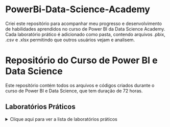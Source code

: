 # PowerBi-Data-Science-Academy
Criei este repositório para acompanhar meu progresso e desenvolvimento de habilidades aprendidos no curso de Power BI da Data Science Academy. Cada laboratório prático é adicionado como pasta, contendo arquivos .pbix, .csv e .xlsx permitindo que outros usuários vejam e analisem.


# Repositório do Curso de Power BI e Data Science

Este repositório contém todos os arquivos e códigos criados durante o curso de Power BI e Data Science, que tem duração de 72 horas.

## Laboratórios Práticos

<details>
  <summary>Clique aqui para ver a lista de laboratórios práticos</summary>
  
  ### Laboratório Prático 1 - Introdução ao Power BI
  Neste laboratório, os alunos aprenderão como criar um relatório básico usando o Power BI.

  [Clique aqui para acessar a pasta do Laboratório Prático 1](./Laboratório Prático 1 - Introdução ao Power BI)

  ### Laboratório Prático 2 - Visualizações Avançadas no Power BI
  Neste laboratório, os alunos aprenderão a criar visualizações avançadas, como mapas e gráficos de funil, usando o Power BI.

  [Clique aqui para acessar a pasta do Laboratório Prático 2](./Laboratório Prático 2 - Visualizações Avançadas no Power BI)

  ### Laboratório Prático 3 - Preparação de Dados no Power BI
  Neste laboratório, os alunos aprenderão a limpar e transformar dados usando o Power BI.

  [Clique aqui para acessar a pasta do Laboratório Prático 3](./Laboratório Prático 3 - Preparação de Dados no Power BI)

  ### Laboratório Prático 4 - Análise de Dados com R
  Neste laboratório, os alunos aprenderão a usar o R para análise de dados.

  [Clique aqui para acessar a pasta do Laboratório Prático 4](./Laboratório Prático 4 - Análise de Dados com R)
</details>
